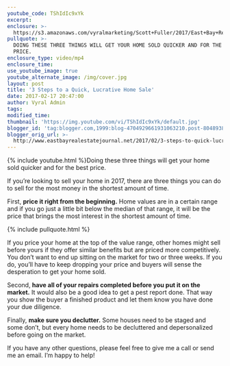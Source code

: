 ```yaml
---
youtube_code: TShIdIc9xYk
excerpt:
enclosure: >-
  https://s3.amazonaws.com/vyralmarketing/Scott+Fuller/2017/East+Bay+Real+Estate+Agent-+3+ways+to+sell+your+house+fast+in+2017.mp4
pullquote: >-
  DOING THESE THREE THINGS WILL GET YOUR HOME SOLD QUICKER AND FOR THE BEST
  PRICE.
enclosure_type: video/mp4
enclosure_time:
use_youtube_image: true
youtube_alternate_image: /img/cover.jpg
layout: post
title: '3 Steps to a Quick, Lucrative Home Sale'
date: 2017-02-17 20:47:00
author: Vyral Admin
tags:
modified_time:
thumbnail: 'https://img.youtube.com/vi/TShIdIc9xYk/default.jpg'
blogger_id: 'tag:blogger.com,1999:blog-4704929661931063210.post-8048938920503749277'
blogger_orig_url: >-
  http://www.eastbayrealestatejournal.net/2017/02/3-steps-to-quick-lucrative-home-sale.html
---
```



{% include youtube.html %}Doing these three things will get your home sold quicker and for the best price.

If you’re looking to sell your home in 2017, there are three things you can do to sell for the most money in the shortest amount of time.

First, **price it right from the beginning.** Home values are in a certain range and if you go just a little bit below the median of that range, it will be the price that brings the most interest in the shortest amount of time.

{% include pullquote.html %}

If you price your home at the top of the value range, other homes might sell before yours if they offer similar benefits but are priced more competitively. You don’t want to end up sitting on the market for two or three weeks. If you do, you’ll have to keep dropping your price and buyers will sense the desperation to get your home sold.

Second, **have all of your repairs completed before you put it on the market.** It would also be a good idea to get a pest report done. That way you show the buyer a finished product and let them know you have done your due diligence.

Finally, **make sure you declutter.** Some houses need to be staged and some don’t, but every home needs to be decluttered and depersonalized before going on the market.

If you have any other questions, please feel free to give me a call or send me an email. I’m happy to help!